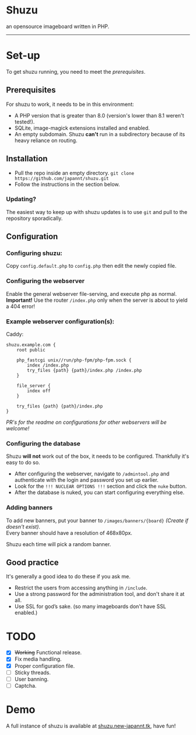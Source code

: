 # Shuzu
an opensource imageboard written in PHP.
___
# Set-up
To get shuzu running, you need to meet the *prerequisites*.

## Prerequisites
For shuzu to work, it needs to be in this environment:
- A PHP version that is greater than 8.0 (version's lower than 8.1 weren't tested!).
- SQLite, image-magick extensions installed and enabled.
- An empty subdomain. Shuzu **can't** run in a subdirectory because of its heavy reliance on routing.

## Installation
 - Pull the repo inside an empty directory. `git clone https://github.com/japannt/shuzu.git`
 - Follow the instructions in the section below.

### Updating?
The easiest way to keep up with shuzu updates is to use `git` and pull to the repository sporadically.

## Configuration
### Configuring shuzu:

Copy `config.default.php` to `config.php` then edit the newly copied file.

### Configuring the webserver 
Enable the general webserver file-serving, and execute php as normal.  
**Important!** Use the router `/index.php` only when the server is about to yield a 404 error!  

### Example webserver configuration(s):

Caddy:
```caddy
shuzu.example.com {
	root public

	php_fastcgi unix//run/php-fpm/php-fpm.sock {
		index /index.php
		try_files {path} {path}/index.php /index.php
	}

	file_server {
		index off
	}

	try_files {path} {path}/index.php
}
```

*PR's for the readme on configurations for other webservers will be welcome!*

### Configuring the database
Shuzu **will not** work out of the box, it needs to be configured. Thankfully it's easy to do so.
 - After configuring the webserver, navigate to `/admintool.php` and authenticate with the login and password you set up earlier.
 - Look for the `!!! NUCLEAR OPTIONS !!!` section and click the `nuke` button.
 - After the database is nuked, you can start configuring everything else.

### Adding banners
To add new banners, put your banner to `/images/banners/{board}` *(Create if doesn't exist)*.  
Every banner should have a resolution of 468x80px.  

Shuzu each time will pick a random banner.

## Good practice
It's generally a good idea to do these if you ask me.
 - Restrict the users from accessing anything in `/include`.
 - Use a strong password for the administration tool, and don't share it at all.
 - Use SSL for god’s sake. (so many imageboards don't have SSL enabled.)

# TODO
 - [x] ~~Working~~ Functional release.
 - [x] Fix media handling.
 - [x] Proper configuration file.
 - [ ] Sticky threads.
 - [ ] User banning.
 - [ ] Captcha.

# Demo
A full instance of shuzu is available at [shuzu.new-japannt.tk](https://shuzu.new-japannt.tk/), have fun!
